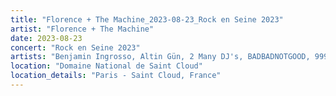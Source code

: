```yaml
---
title: "Florence + The Machine_2023-08-23_Rock en Seine 2023"
artist: "Florence + The Machine"
date: 2023-08-23
concert: "Rock en Seine 2023"
artists: "Benjamin Ingrosso, Altin Gün, 2 Many DJ's, BADBADNOTGOOD, 999999999, Avalon Emerson & The Charm, Travi$ Scott, Amyl and the Sniffers, ADF Family, Albany, Adriatique, Arthur Verocai, ÀVUÀ, Apollo Sissi, Florence + the Machine, Aitch, Ay Wing, Albin Lee Meldau, Cypress Hill, BK, Apache 207, Alex Serra, Beatsteaks, Dermot Kennedy, Arctic Monkeys, Ben Howard, Angel Olsen, Alborosie, Dina Ögon, 47ter, Baia, 070 Shake, Bon Jour"
location: "Domaine National de Saint Cloud"
location_details: "Paris - Saint Cloud, France"
---
```

